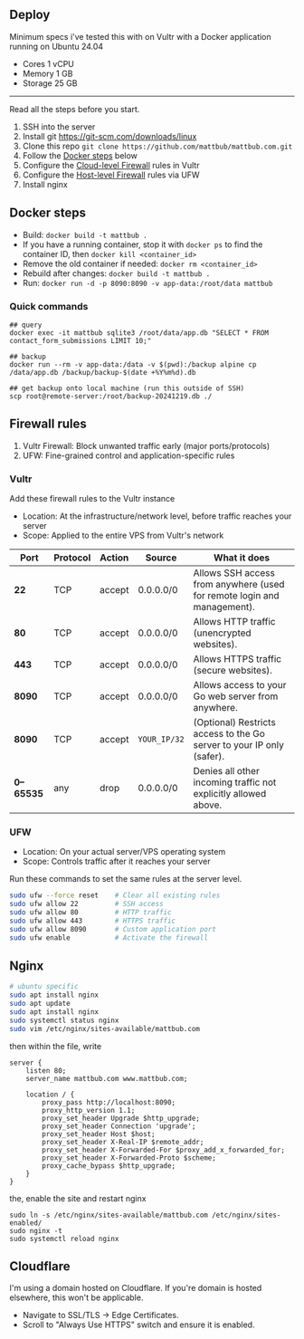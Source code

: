 ## Deploy

Minimum specs i've tested this with on Vultr with a Docker application running on Ubuntu 24.04

- Cores 1 vCPU
- Memory 1 GB
- Storage 25 GB

---

Read all the steps before you start.

1. SSH into the server
2. Install git https://git-scm.com/downloads/linux
3. Clone this repo `git clone https://github.com/mattbub/mattbub.com.git`
4. Follow the [Docker steps](#docker-steps) below
5. Configure the [Cloud-level Firewall](#vultr) rules in Vultr
6. Configure the [Host-level Firewall](#ufw) rules via UFW
7. Install nginx

## Docker steps

- Build: `docker build -t mattbub .`
- If you have a running container, stop it with `docker ps` to find the container ID, then `docker kill <container_id>`
- Remove the old container if needed: `docker rm <container_id>`
- Rebuild after changes: `docker build -t mattbub .`
- Run: `docker run -d -p 8090:8090 -v app-data:/root/data mattbub`

### Quick commands

```
## query
docker exec -it mattbub sqlite3 /root/data/app.db "SELECT * FROM contact_form_submissions LIMIT 10;"

## backup
docker run --rm -v app-data:/data -v $(pwd):/backup alpine cp /data/app.db /backup/backup-$(date +%Y%m%d).db

## get backup onto local machine (run this outside of SSH)
scp root@remote-server:/root/backup-20241219.db ./
```

## Firewall rules

1. Vultr Firewall: Block unwanted traffic early (major ports/protocols)
2. UFW: Fine-grained control and application-specific rules

### Vultr

Add these firewall rules to the Vultr instance

- Location: At the infrastructure/network level, before traffic reaches your server
- Scope: Applied to the entire VPS from Vultr's network

| Port        | Protocol | Action | Source       | What it does                                                            |
| ----------- | -------- | ------ | ------------ | ----------------------------------------------------------------------- |
| **22**      | TCP      | accept | 0.0.0.0/0    | Allows SSH access from anywhere (used for remote login and management). |
| **80**      | TCP      | accept | 0.0.0.0/0    | Allows HTTP traffic (unencrypted websites).                             |
| **443**     | TCP      | accept | 0.0.0.0/0    | Allows HTTPS traffic (secure websites).                                 |
| **8090**    | TCP      | accept | 0.0.0.0/0    | Allows access to your Go web server from anywhere.                      |
| **8090**    | TCP      | accept | `YOUR_IP/32` | (Optional) Restricts access to the Go server to your IP only (safer).   |
| **0–65535** | any      | drop   | 0.0.0.0/0    | Denies all other incoming traffic not explicitly allowed above.         |

### UFW

- Location: On your actual server/VPS operating system
- Scope: Controls traffic after it reaches your server

Run these commands to set the same rules at the server level.

```sh
sudo ufw --force reset    # Clear all existing rules
sudo ufw allow 22         # SSH access
sudo ufw allow 80         # HTTP traffic
sudo ufw allow 443        # HTTPS traffic
sudo ufw allow 8090       # Custom application port
sudo ufw enable           # Activate the firewall
```

## Nginx

```sh
# ubuntu specific
sudo apt install nginx
sudo apt update
sudo apt install nginx
sudo systemctl status nginx
sudo vim /etc/nginx/sites-available/mattbub.com
```

then within the file, write

```
server {
    listen 80;
    server_name mattbub.com www.mattbub.com;

    location / {
        proxy_pass http://localhost:8090;
        proxy_http_version 1.1;
        proxy_set_header Upgrade $http_upgrade;
        proxy_set_header Connection 'upgrade';
        proxy_set_header Host $host;
        proxy_set_header X-Real-IP $remote_addr;
        proxy_set_header X-Forwarded-For $proxy_add_x_forwarded_for;
        proxy_set_header X-Forwarded-Proto $scheme;
        proxy_cache_bypass $http_upgrade;
    }
}
```

the, enable the site and restart nginx

```
sudo ln -s /etc/nginx/sites-available/mattbub.com /etc/nginx/sites-enabled/
sudo nginx -t
sudo systemctl reload nginx
```

## Cloudflare

I'm using a domain hosted on Cloudflare. If you're domain is hosted elsewhere, this won't be applicable.

- Navigate to SSL/TLS -> Edge Certificates.
- Scroll to "Always Use HTTPS" switch and ensure it is enabled.
